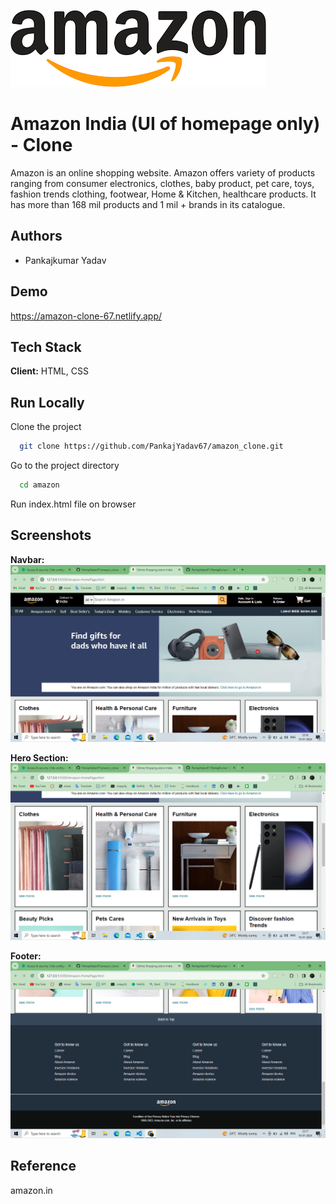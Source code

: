 
![Logo](/amazon_logo_readme.png)


# Amazon India (UI of homepage only) - Clone

Amazon is an online shopping website. Amazon offers variety of products ranging from consumer electronics, clothes, baby product, pet care, toys, fashion trends clothing, footwear, Home & Kitchen, healthcare products. It has more than 168 mil products and 1 mil + brands in its catalogue.
## Authors

- Pankajkumar Yadav

## Demo

https://amazon-clone-67.netlify.app/



## Tech Stack

**Client:** HTML, CSS


## Run Locally

Clone the project

```bash
  git clone https://github.com/PankajYadav67/amazon_clone.git
```

Go to the project directory

```bash
  cd amazon
```
Run index.html file on browser


## Screenshots

**Navbar:**
![App Screenshot](/public/Screenshot%20(155).png)

**Hero Section:**
![App Screenshot](/public/Screenshot%20(156).png)

**Footer:**
![App Screenshot](/public/Screenshot%20(157).png)


## Reference

amazon.in
